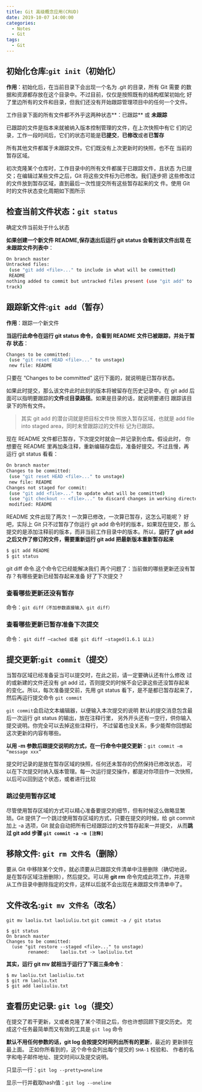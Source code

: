 ```yaml
---
title: Git 高级概念应用(CRUD)
date: 2019-10-07 14:00:00
categories:
  - Notes
  - Git
tags: 
  - Git
---
```


## 初始化仓库:`git init`（初始化）

**作用**：初始化后，在当前目录下会出现一个名为 .git 的目录，所有 Git 需要 的数据和资源都存放在这个目录中。不过目前，仅仅是按照既有的结构框架初始化 好了里边所有的文件和目录，但我们还没有开始跟踪管理项目中的任何一个文件。

工作目录下面的所有文件都不外乎这两种状态**：已跟踪** 或 **未跟踪**

已跟踪的文件是指本来就被纳入版本控制管理的文件，在上次快照中有它 们的记录，工作一段时间后，它们的状态可能是**已提交**，**已修改**或者**已暂存**

所有其他文件都属于未跟踪文件。它们既没有上次更新时的快照，也不在 当前的暂存区域。

初次克隆某个仓库时，工作目录中的所有文件都属于已跟踪文件，且状态 为已提交；在编辑过某些文件之后，Git 将这些文件标为已修改。我们逐步把 这些修改过的文件放到暂存区域，直到最后一次性提交所有这些暂存起来的文 件。使用 Git 时的文件状态变化周期如下图所示

## 检查当前文件状态：`git status`

确定文件当前处于什么状态

**如果创建一个新文件 README,保存退出后运行 git status 会看到该文件出现 在未跟踪文件列表中**：

~~~sh
On branch master
Untracked files:
 (use "git add <file>..." to include in what will be committed)
 README
nothing added to commit but untracked files present (use "git add" to
track)
~~~

## 跟踪新文件:`git add`（暂存）

**作用**：跟踪一个新文件

**当运行此命令在运行 git status 命令，会看到 README 文件已被跟踪，并处于暂存 状态**：

~~~sh
Changes to be committed:
 (use "git reset HEAD <file>..." to unstage)
 new file: README
~~~

只要在 “Changes to be committed” 这行下面的，就说明是已暂存状态。

如果此时提交，那么该文件此时此刻的版本将被留存在历史记录中。在 git add 后面可以指明要跟踪的**文件**或**目录路径**。如果是目录的话，就说明要递归 跟踪该目录下的所有文件。

> 其实 git add 的潜台词就是把目标文件快 照放入暂存区域，也就是 add file into staged area，同时未曾跟踪过的文件标 记为已跟踪。

现在 README 文件都已暂存，下次提交时就会一并记录到仓库。假设此时， 你想要在 README 里再加条注释，重新编辑存盘后，准备好提交。不过且慢，再 运行 git status 看看：

~~~sh
On branch master
Changes to be committed:
 (use "git reset HEAD <file>..." to unstage)
 new file: README
Changes not staged for commit:
 (use "git add <file>..." to update what will be committed)
 (use "git checkout -- <file>..." to discard changes in working directory)
 modified: README
~~~

README 文件出现了两次！一次算已修改，一次算已暂存，这怎么可能呢？ 好吧，实际上 Git 只不过暂存了你运行 git add 命令时的版本，如果现在提交，那 么提交的是添加注释前的版本，而非当前工作目录中的版本。所以，**运行了 git add 之后又作了修订的文件，需要重新运行 git add 把最新版本重新暂存起来**

~~~sh
$ git add README
$ git status
~~~

git diff 命令.这个命令它已经能解决我们 两个问题了：当前做的哪些更新还没有暂存？有哪些更新已经暂存起来准备 好了下次提交？

### 查看哪些更新还没有暂存

命令：`git diff（不加参数直接输入 git diff）`

### 查看哪些更新已暂存准备下次提交

命令： `git diff –cached 或者 git diff –staged(1.6.1 以上)`

## 提交更新:`git commit`（提交）

当暂存区域已经准备妥当可以提交时，在此之前，请一定要确认还有什么修改 过的或新建的文件还没有 git add 过，否则提交的时候不会记录这些还没暂存起来 的变化。所以，每次准备提交前，先用 git status 看下，是不是都已暂存起来了， 然后再运行提交命令 `git commit`

`git commit`会启动文本编辑器，以便输入本次提交的说明 默认的提交消息包含最后一次运行 git status 的输出，放在注释行里， 另外开头还有一空行，供你输入提交说明。你完全可以去掉这些注释行， 不过留着也没关系，多少能帮你回想起这次更新的内容有哪些。

**以用 -m 参数后跟提交说明的方式，在一行命令中提交更新**：`git commit –m “message xxx”`

提交时记录的是放在暂存区域的快照，任何还未暂存的仍然保持已修改状态， 可以在下次提交时纳入版本管理。每一次运行提交操作，都是对你项目作一次快照， 以后可以回到这个状态，或者进行比较

### 跳过使用暂存区域

尽管使用暂存区域的方式可以精心准备要提交的细节，但有时候这么做略显繁 琐。Git 提供了一个跳过使用暂存区域的方式，只要在提交的时候，给 git commit 加上 -a 选项，Git 就会自动把所有已经跟踪过的文件暂存起来一并提交， 从而**跳过 git add 步骤 `git commit -a -m [注释]`**

## 移除文件: `git rm 文件名`（删除）

要从 Git 中移除某个文件，就必须要从已跟踪文件清单中注册删除（确切地说， 是在暂存区域注册删除），然后提交。可以用 **git rm** 命令完成此项工作，并连带 从工作目录中删除指定的文件，这样以后就不会出现在未跟踪文件清单中了。

[^注意]:删除并不是真正意义上的删除，rm命令运行后要进行`git add ./ 以及git commit -m 我删除了`，删除操作实际上只是删除了工作空间的文件 ，并且在数据库里面会存着删除的信息

## 文件改名:`git mv 文件名`（改名）

`git mv laoliu.txt laoliuliu.txt`
`git commit -a / git status`

~~~
$ git status
On branch master
Changes to be committed:
  (use "git restore --staged <file>..." to unstage)
        renamed:    laoliu.txt -> laoliuliu.txt
~~~

**其实，运行 git mv 就相当于运行了下面三条命令**：

~~~
$ mv laoliu.txt laoliuliu.txt
$ git rm laoliu.txt
$ git add laoliuliu.txt
~~~

## 查看历史记录: `git log`（提交）

在提交了若干更新，又或者克隆了某个项目之后，你也许想回顾下提交历史。 完成这个任务最简单而又有效的工具是 `git log` 命令

**默认不用任何参数的话，git log 会按提交时间列出所有的更新**，最近的 更新排在最上面。 正如你所看到的，这个命令会列出每个提交的 `SHA-1` 校验和、 作者的名字和电子邮件地址、提交时间以及提交说明。

只显示一行：`git log --pretty=oneline`

显示一行并截取hash值：`git log --oneline`
